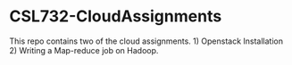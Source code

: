 # CSL732-CloudAssignments
This repo contains two of the cloud assignments. 1) Openstack Installation 2) Writing a Map-reduce job on Hadoop. 
